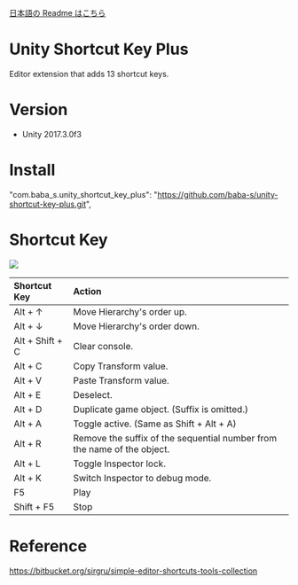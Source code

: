[日本語の Readme はこちら](https://github.com/baba-s/unity-shortcut-key-plus/blob/master/README_JP.md)  

# Unity Shortcut Key Plus

Editor extension that adds 13 shortcut keys.

# Version

- Unity 2017.3.0f3

# Install

"com.baba_s.unity_shortcut_key_plus": "https://github.com/baba-s/unity-shortcut-key-plus.git",

# Shortcut Key

![](https://cdn-ak.f.st-hatena.com/images/fotolife/b/baba_s/20180321/20180321143821.png)

|Shortcut Key|Action|
|:--|:--|
|Alt + ↑|Move Hierarchy's order up.|
|Alt + ↓|Move Hierarchy's order down.|
|Alt + Shift + C|Clear console.|
|Alt + C|Copy Transform value.|
|Alt + V|Paste Transform value.|
|Alt + E|Deselect.|
|Alt + D|Duplicate game object. (Suffix is omitted.)|
|Alt + A|Toggle active. (Same as Shift + Alt + A)|
|Alt + R|Remove the suffix of the sequential number from the name of the object.|
|Alt + L|Toggle Inspector lock.|
|Alt + K|Switch Inspector to debug mode.|
|F5|Play|
|Shift + F5|Stop|

# Reference

https://bitbucket.org/sirgru/simple-editor-shortcuts-tools-collection
